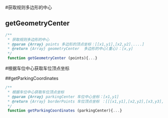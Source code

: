 #获取规则多边形的中心

## getGeometryCenter

```javascript
/**
 * 获取规则多边形的中心
 * @param {Array} points 多边形的顶点坐标：[[x1,y1],[x2,y2].....]
 * @return {Array} geometryCenter  多边形的中心(重心)：[x,y]
 */
 function getGeometryCenter (points){...}
```

#根据车位中心获取车位顶点坐标

##getParkingCoordinates

```javascript
/**
 * 根据车位中心获取车位顶点坐标
 * @param {Array} parkingCenter 车位中心坐标：[x1,y1]
 * @return {Array} borderPoints 车位顶点坐标 ：[[[x1,y1],[x2,y2],[x3,y3],[x4,y4],[x5,y5]]]
 */
 function getParkingCoordinates (parkingCenter){...}
```
